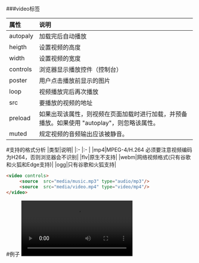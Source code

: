 ###video标签

|属性|说明|
|:-  |:-  |
|autopaly|加载完后自动播放|
|heigth|设置视频的高度|
|width|设置视频的宽度|
|controls|浏览器显示播放控件（控制台）|
|poster|用户点击播放前显示的图片|
|loop|视频播放完后再次播放|
|src|要播放的视频的地址|
|preload|如果出现该属性，则视频在页面加载时进行加载，并预备播放。如果使用 "autoplay"，则忽略该属性。|
|muted|规定视频的音频输出应该被静音。|

#支持的格式分析
|类型|说明|
|:-  |:-   |
|mp4|MPEG-4/H.264   必须要注意视频编码为H264，否则浏览器会不识别|
|flv|原生不支持|
|webm|网络视频格式(只有谷歌和火狐和Edge支持)|
|ogg|只有谷歌和火狐支持|


```html
<video controls>
	 <source  src="media/music.mp3" type="audio/mp3"/>
	 <source  src="media/video.mp4" type="video/mp4"/>
</video>
```

#例子
<video src="../../media/video.mp4" type="video/mp4" controls />
#心得
1.它是一个用来装影视的一个元素
